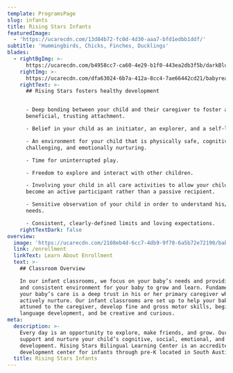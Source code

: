 ```yaml
---
template: ProgramsPage
slug: infants
title: Rising Stars Infants
featuredImage:
  - 'https://ucarecdn.com/13d84b72-fc0d-4d30-aaa7-bfd1edbb1ddf/'
subtitle: 'Hummingbirds, Chicks, Finches, Ducklings'
blades:
  - rightBgImg: >-
      https://ucarecdn.com/b4958cc7-ca60-4e29-b1f0-443ea2db3f5b/darkBluesquiggles.jpg
    rightImg: >-
      https://ucarecdn.com/dfa63024-6b7a-412a-8cc4-7ae66442cd21/babyreadingbook.jpg
    rightText: >-
      ## Rising Stars fosters healthy development


      - Deep bonding between your child and their caregiver to foster a
      beneficial, trusting attachment.

      - Belief in your child as an initiator, an explorer, and a self-learner.

      - An environment for your child that is physically safe, cognitively
      challenging, and emotionally nurturing.

      - Time for uninterrupted play.

      - Freedom to explore and interact with other children.

      - Involving your child in all care activities to allow your child to
      become an active participant rather than a passive recipient.

      - Sensitive observation of your child in order to understand his/her
      needs.

      - Consistent, clearly-defined limits and loving expectations.
    rightTextDark: false
overview:
  image: 'https://ucarecdn.com/2108eb4d-6cc7-4db9-9f70-6a5b72e72190/babiesincribs.jpg'
  link: /enrollment
  linkText: Learn About Enrollment
  text: >-
    ## Classroom Overview

    In our infant classrooms, we focus on your baby’s needs and providing a safe
    and consistent environment for your baby to grow and learn. Fundamental to
    your baby’s care is a deep trust in his or her primary caregiver which we
    actively nurture. Our infant classrooms are set up to help your baby feel
    attuned to the caregiver, develop fine and gross motor skills, begin
    language development, and be creative and curious.
meta:
  description: >-
    Every day is an opportunity to explore, make friends, and grow. Our teachers
    support and nurture your child’s cognitive, social, emotional, and physical
    development. Rising Stars Bilingual Learning Center is an accredited child
    development center for infants through pre-K located in South Austin..
  title: Rising Stars Infants
---
```


